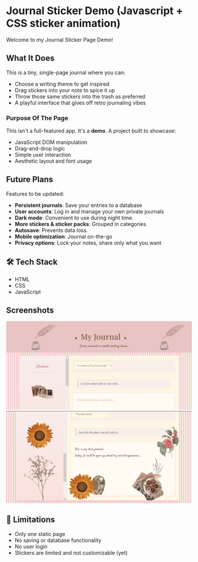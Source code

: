 # Journal Sticker Demo (Javascript + CSS sticker animation)

Welcome to my Journal Sticker Page Demo! 

## What It Does

This is a tiny, single-page journal where you can:
- Choose a writing theme to get inspired
- Drag stickers into your note to spice it up
- Throw those same stickers into the trash as preferred 
- A playful interface that gives off retro journaling vibes

### Purpose Of The Page

This isn't a full-featured app. It's a **demo**. A project built to showcase:
- JavaScript DOM manipulation
- Drag-and-drop logic
- Simple user interaction
- Aesthetic layout and font usage

## Future Plans 

Features to be updated:
- **Persistent journals**: Save your entries to a database
- **User accounts**: Log in and manage your own private journals
- **Dark mode**: Convenient to use during night time.
- **More stickers & sticker packs**: Grouped in categories
- **Autosave**: Prevents data loss.
- **Mobile optimization**: Journal on-the-go
- **Privacy options**: Lock your notes, share only what you want

## 🛠 Tech Stack

- HTML
- CSS
- JavaScript

## Screenshots

![Header](./screenshots/journalsc1.PNG)
![The Note](./screenshots/journalsc2.PNG)

## 🚧 Limitations

- Only one static page
- No saving or database functionality
- No user login
- Stickers are limited and not customizable (yet)
